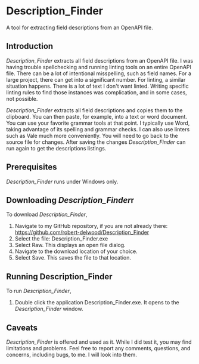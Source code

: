 # Description_Finder
A tool for extracting field descriptions from an OpenAPI file.

## Introduction
*Description_Finder* extracts all field descriptions from an OpenAPI file.
I was having trouble spellchecking and running linting tools on an entire OpenAPI file.
There can be a lot of intentional misspelling, such as field names.
For a large project, there can get into a significant number.
For linting, a similar situation happens.
There is a lot of text I don't want linted.
Writing specific linting rules to find those instances was complication, and in some cases, not possible.

*Description_Finder* extracts all field descriptions and copies them to the clipboard.
You can then paste, for example, into a text or word document.
You can use your favorite grammar tools at that point.
I typically use Word, taking advantage of its spelling and grammar checks.
I can also use linters such as Vale much more conveniently. 
You will need to go back to the source file for changes.
After saving the changes *Description_Finder* can run again to get the descriptions listings.

## Prerequisites
*Description_Finder* runs under Windows only.

## Downloading *Description_Finder*r
To download *Description_Finder*,
1. Navigate to my GitHub repository, if you are not already there: https://github.com/robert-delwood/Description_Finder
1. Select the file: Description_Finder.exe
1. Select Raw. This displays an open file dialog.
1. Navigate to the download location of your choice.
1. Select Save. This saves the file to that location.

## Running Description_Finder
To run *Description_Finder*,
1. Double click the application Description_Finder.exe.
It opens to the *Description_Finder* window.

## Caveats
*Description_Finder* is offered and used as it.
While I did test it, you may find limitations and problems.
Feel free to report any comments, questions, and concerns, including bugs, to me.
I will look into them.
